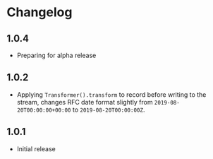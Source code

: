 # Changelog

## 1.0.4
- Preparing for alpha release

## 1.0.2

- Applying `Transformer().transform` to record before writing to the stream, changes RFC date format slightly from `2019-08-20T00:00:00+00:00` to `2019-08-20T00:00:00Z`.

## 1.0.1

- Initial release

